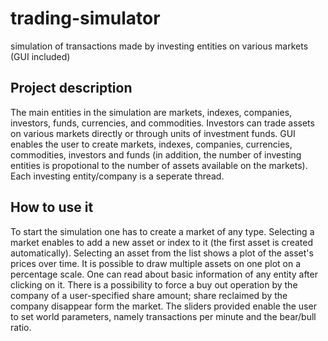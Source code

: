 # trading-simulator
simulation of transactions made by investing entities on various markets (GUI included)

## Project description
The main entities in the simulation are markets, indexes, companies, investors, funds, currencies, and commodities. Investors can trade assets on various markets directly or
through units of investment funds. GUI enables the user to create markets, indexes, companies, currencies, commodities, investors and funds (in addition, the number of investing entities is propotional to the number of assets available on the markets). Each investing entity/company is a seperate thread.

## How to use it
To start the simulation one has to create a market of any type. Selecting a market enables to add a new asset or index to it (the first asset is created automatically). Selecting an asset from the list shows a plot of the asset's prices over time. It is possible to draw multiple assets on one plot on a percentage scale. One can read about basic information of any entity after clicking on it. There is a possibility to force a buy out operation by the company of a user-specified share amount; share reclaimed by the company disappear form the market. The sliders provided enable the user to set world parameters, namely transactions per minute and the bear/bull ratio.
